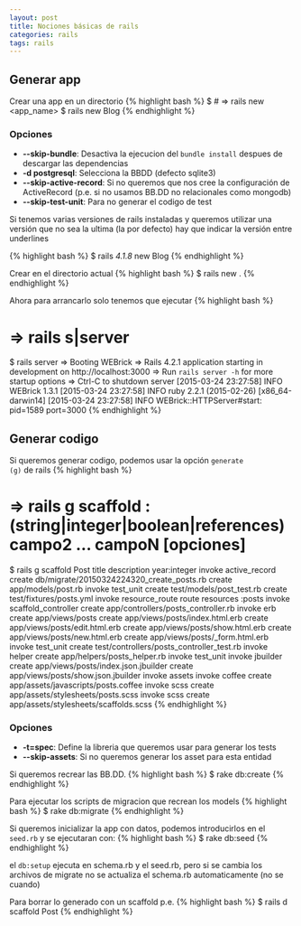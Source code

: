 ```yaml
---
layout: post
title: Nociones básicas de rails
categories: rails 
tags: rails 
---
```


## Generar app

Crear una app en un directorio
{% highlight bash %}
$ # => rails new <app_name>
$ rails new Blog
{% endhighlight %}

### Opciones
* **--skip-bundle**: Desactiva la ejecucion del <code>bundle install</code> despues de descargar las dependencias
* **-d postgresql**: Selecciona la BBDD (defecto sqlite3)
* **--skip-active-record**: Si no queremos que nos cree la configuración de ActiveRecord (p.e. si no usamos BB.DD no relacionales como mongodb)
* **--skip-test-unit**: Para no generar el codigo de test

Si tenemos varias versiones de rails instaladas y queremos utilizar una versión que no sea la ultima
(la por defecto) hay que indicar la versión entre underlines

{% highlight bash %}
$ rails _4.1.8_ new Blog
{% endhighlight %}

Crear en el directorio actual
{% highlight bash %}
$ rails new . 
{% endhighlight %}

Ahora para arrancarlo solo tenemos que ejecutar
{% highlight bash %}
# => rails s|server
$ rails server 
=> Booting WEBrick
=> Rails 4.2.1 application starting in development on http://localhost:3000
=> Run `rails server -h` for more startup options
=> Ctrl-C to shutdown server
[2015-03-24 23:27:58] INFO  WEBrick 1.3.1
[2015-03-24 23:27:58] INFO  ruby 2.2.1 (2015-02-26) [x86_64-darwin14]
[2015-03-24 23:27:58] INFO  WEBrick::HTTPServer#start: pid=1589 port=3000
{% endhighlight %}

## Generar codigo
Si queremos generar codigo, podemos usar la opción <code>generate (g)</code> de rails
{% highlight bash %}
# => rails g scaffold <modelo> <campo1>:(string|integer|boolean|references) campo2 ... campoN [opciones]
$ rails g scaffold Post title description year:integer
     invoke  active_record
      create    db/migrate/20150324224320_create_posts.rb
      create    app/models/post.rb
      invoke    test_unit
      create      test/models/post_test.rb
      create      test/fixtures/posts.yml
      invoke  resource_route
       route    resources :posts
      invoke  scaffold_controller
      create    app/controllers/posts_controller.rb
      invoke    erb
      create      app/views/posts
      create      app/views/posts/index.html.erb
      create      app/views/posts/edit.html.erb
      create      app/views/posts/show.html.erb
      create      app/views/posts/new.html.erb
      create      app/views/posts/_form.html.erb
      invoke    test_unit
      create      test/controllers/posts_controller_test.rb
      invoke    helper
      create      app/helpers/posts_helper.rb
      invoke      test_unit
      invoke    jbuilder
      create      app/views/posts/index.json.jbuilder
      create      app/views/posts/show.json.jbuilder
      invoke  assets
      invoke    coffee
      create      app/assets/javascripts/posts.coffee
      invoke    scss
      create      app/assets/stylesheets/posts.scss
      invoke  scss
      create    app/assets/stylesheets/scaffolds.scss
{% endhighlight %}

### Opciones
* **-t=spec**: Define la libreria que queremos usar para generar los tests
* **--skip-assets**: Si no queremos generar los asset para esta entidad

Si queremos recrear las BB.DD.
{% highlight bash %}
$ rake db:create
{% endhighlight %}

Para ejecutar los scripts de migracion que recrean los models
{% highlight bash %}
$ rake db:migrate
{% endhighlight %}

Si queremos inicializar la app con datos, podemos introducirlos en el <code>seed.rb</code> y se ejecutaran con:
{% highlight bash %}
$ rake db:seed
{% endhighlight %}

el <code>db:setup</code> ejecuta en schema.rb y el seed.rb, pero si se cambia los archivos de migrate no se actualiza el schema.rb
automaticamente (no se cuando)

Para borrar lo generado con un scaffold p.e.
{% highlight bash %}
$ rails d scaffold Post
{% endhighlight %}

